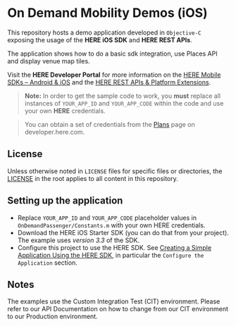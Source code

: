 # On Demand Mobility Demos (iOS)

This repository hosts a demo application developed in `Objective-C` exposing the usage of the **HERE iOS SDK** and **HERE REST APIs**.

The application shows how to do a basic sdk integration, use Places API and display venue map tiles.

Visit the **HERE Developer Portal** for more information on the [HERE Mobile SDKs – Android & iOS](https://developer.here.com/develop/mobile-sdks) and the [HERE REST APIs & Platform Extensions](https://developer.here.com/develop/rest-apis).

> **Note:** In order to get the sample code to work, you **must** replace all instances of `YOUR_APP_ID` and `YOUR_APP_CODE` within the code and use your own **HERE** credentials.

> You can obtain a set of credentials from the [Plans](https://developer.here.com/plans) page on developer.here.com.

## License

Unless otherwise noted in `LICENSE` files for specific files or directories, the [LICENSE](LICENSE) in the root applies to all content in this repository.

## Setting up the application

* Replace `YOUR_APP_ID` and `YOUR_APP_CODE` placeholder values in `OnDemandPassenger/Constants.m` with your own HERE credentials.
* Download the HERE iOS Starter SDK (you can do that from your project). The example uses *version 3.3* of the SDK.
* Configure this project to use the HERE SDK. See [Creating a Simple Application Using the HERE SDK](https://developer.here.com/mobile-sdks/documentation/ios/topics/app-simple.html), in particular the `Configure the Application` section.

## Notes

The examples use the Custom Integration Test (CIT) environment.
Please refer to our API Documentation on how to change from our CIT environment to our Production environment.
